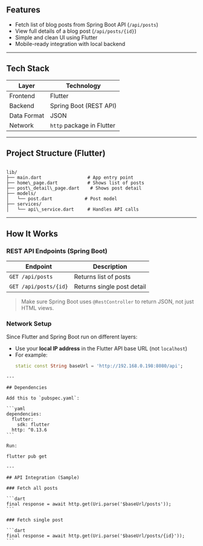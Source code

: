 ## Features

- Fetch list of blog posts from Spring Boot API (`/api/posts`)
- View full details of a blog post (`/api/posts/{id}`)
- Simple and clean UI using Flutter
- Mobile-ready integration with local backend

---

## Tech Stack

| Layer        | Technology       |
|--------------|------------------|
| Frontend     | Flutter           |
| Backend      | Spring Boot (REST API) |
| Data Format  | JSON              |
| Network      | `http` package in Flutter |

---

## Project Structure (Flutter)

```

lib/
├── main.dart                 # App entry point
├── home\_page.dart           # Shows list of posts
├── post\_detail\_page.dart    # Shows post detail
├── models/
│   └── post.dart            # Post model
├── services/
│   └── api\_service.dart     # Handles API calls

````

---

## How It Works

### REST API Endpoints (Spring Boot)

| Endpoint             | Description               |
|----------------------|---------------------------|
| `GET /api/posts`     | Returns list of posts     |
| `GET /api/posts/{id}`| Returns single post detail|

>  Make sure Spring Boot uses `@RestController` to return JSON, not just HTML views.

### Network Setup

Since Flutter and Spring Boot run on different layers:

- Use your **local IP address** in the Flutter API base URL (not `localhost`)
- For example:
  ```dart
  static const String baseUrl = 'http://192.168.0.198:8080/api';
````
---

## Dependencies

Add this to `pubspec.yaml`:

```yaml
dependencies:
  flutter:
    sdk: flutter
  http: ^0.13.6
```

Run:

flutter pub get

---

## API Integration (Sample)

### Fetch all posts

```dart
final response = await http.get(Uri.parse('$baseUrl/posts'));
```

### Fetch single post

```dart
final response = await http.get(Uri.parse('$baseUrl/posts/{id}'));
```




